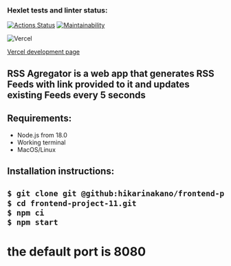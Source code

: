 ### Hexlet tests and linter status:
[![Actions Status](https://github.com/hikarinakano/frontend-project-11/workflows/hexlet-check/badge.svg)](https://github.com/hikarinakano/frontend-project-11/actions)
[![Maintainability](https://api.codeclimate.com/v1/badges/15cb02c480dafc1db4fb/maintainability)](https://codeclimate.com/github/hikarinakano/frontend-project-11/maintainability)

![Vercel](https://vercelbadge.vercel.app/api/hikarinakano/frontend-project-11)

<a href="https://frontend-project-11-pied-three.vercel.app/">Vercel development page</a>


<h2>RSS Agregator is a web app that generates RSS Feeds with link provided to it and updates existing Feeds every 5 seconds</h2>
<h2>Requirements:</h2>
<ul>
    <li>Node.js from 18.0</li>
    <li>Working terminal</li>
    <li>MacOS/Linux</li>
</ul>

<h2>Installation instructions:<h2>

```bash
$ git clone git @github:hikarinakano/frontend-project-11.git
$ cd frontend-project-11.git
$ npm ci
$ npm start 
```  
# the default port is 8080
